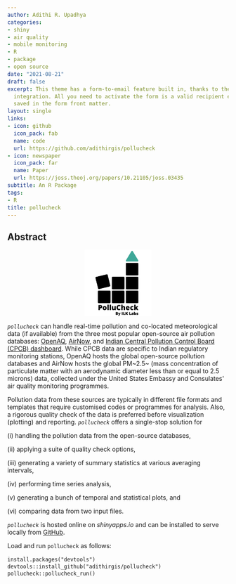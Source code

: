 ```yaml
---
author: Adithi R. Upadhya
categories:
- shiny
- air quality
- mobile monitoring
- R
- package
- open source
date: "2021-08-21"
draft: false
excerpt: This theme has a form-to-email feature built in, thanks to the simple Formspree
  integration. All you need to activate the form is a valid recipient email address
  saved in the form front matter.
layout: single
links:
- icon: github
  icon_pack: fab
  name: code
  url: https://github.com/adithirgis/pollucheck
- icon: newspaper
  icon_pack: far
  name: Paper
  url: https://joss.theoj.org/papers/10.21105/joss.03435
subtitle: An R Package
tags:
- R
title: pollucheck
---
```


## Abstract

<img src = "featured-hex.png" alt = "Logo of shiny R package pollucheck with Pollucheck and ILK Labs written on it." width = "30%" style = "display: block; margin: auto;" />

*`pollucheck`* can handle real-time pollution and co-located meteorological data (if available) from the three most popular open-source air pollution databases: [OpenAQ](openaq.org), [AirNow](airnow.gov), and [Indian Central Pollution Control Board (CPCB) dashboard](app.cpcbccr.com). While CPCB data are specific to Indian regulatory monitoring stations, OpenAQ hosts the global open-source pollution databases and AirNow hosts the global PM~2.5~ (mass concentration of particulate matter with an aerodynamic diameter less than or equal to 2.5 microns) data, collected under the United States Embassy and Consulates' air quality monitoring programmes.


Pollution data from these sources are typically in different file formats and templates that require customised codes or programmes for analysis. Also, a rigorous quality check of the data is preferred before visualization (plotting) and reporting. *`pollucheck`* offers a single-stop
solution for

(i) handling the pollution data from the open-source databases,

(ii) applying a suite of quality check options,

(iii) generating a variety of summary statistics at various averaging intervals,

(iv) performing time series analysis,

(v) generating a bunch of temporal and statistical plots, and

(vi) comparing data from two input files.


*`pollucheck`* is hosted online on *shinyapps.io* and can be installed to serve locally from [GitHub](https://github.com/).

Load and run `pollucheck` as follows:

``` {.r}
install.packages("devtools")
devtools::install_github("adithirgis/pollucheck")
pollucheck::pollucheck_run()
```
